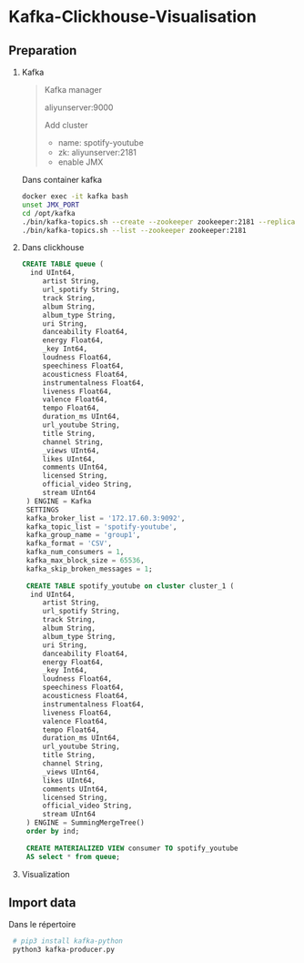 # Kafka-Clickhouse-Visualisation

## Preparation

1.   Kafka

     >   Kafka manager
     >
     >   aliyunserver:9000
     >
     >   Add cluster
     >
     >   -   name: spotify-youtube
     >   -   zk: aliyunserver:2181
     >   -   enable JMX
     >

     Dans container kafka

     ```bash
     docker exec -it kafka bash
     unset JMX_PORT
     cd /opt/kafka
     ./bin/kafka-topics.sh --create --zookeeper zookeeper:2181 --replication-factor 1 --partitions 1 --topic spotify-youtube
     ./bin/kafka-topics.sh --list --zookeeper zookeeper:2181
     ```

2.    Dans clickhouse

      ```sql
      CREATE TABLE queue (
       	ind UInt64,
           artist String,
           url_spotify String,
           track String,
           album String,
           album_type String,
           uri String,
           danceability Float64,
           energy Float64,
           _key Int64,
           loudness Float64,
           speechiness Float64,
           acousticness Float64,
           instrumentalness Float64,
           liveness Float64,
           valence Float64,
           tempo Float64,
           duration_ms UInt64,
           url_youtube String,
           title String, 
           channel String,
           _views UInt64,
           likes UInt64,
           comments UInt64,
           licensed String,
           official_video String,
           stream UInt64
       ) ENGINE = Kafka
       SETTINGS
       kafka_broker_list = '172.17.60.3:9092',
       kafka_topic_list = 'spotify-youtube',
       kafka_group_name = 'group1',
       kafka_format = 'CSV',
       kafka_num_consumers = 1,
       kafka_max_block_size = 65536,
       kafka_skip_broken_messages = 1;
       
       CREATE TABLE spotify_youtube on cluster cluster_1 (
       	ind UInt64,
           artist String,
           url_spotify String,
           track String,
           album String,
           album_type String,
           uri String,
           danceability Float64,
           energy Float64,
           _key Int64,
           loudness Float64,
           speechiness Float64,
           acousticness Float64,
           instrumentalness Float64,
           liveness Float64,
           valence Float64,
           tempo Float64,
           duration_ms UInt64,
           url_youtube String,
           title String, 
           channel String,
           _views UInt64,
           likes UInt64,
           comments UInt64,
           licensed String,
           official_video String,
           stream UInt64
       ) ENGINE = SummingMergeTree()
       order by ind;
       
       CREATE MATERIALIZED VIEW consumer TO spotify_youtube
       AS select * from queue;
      ```

3.    Visualization

## Import data

Dans le répertoire

```bash
 # pip3 install kafka-python
 python3 kafka-producer.py
```
